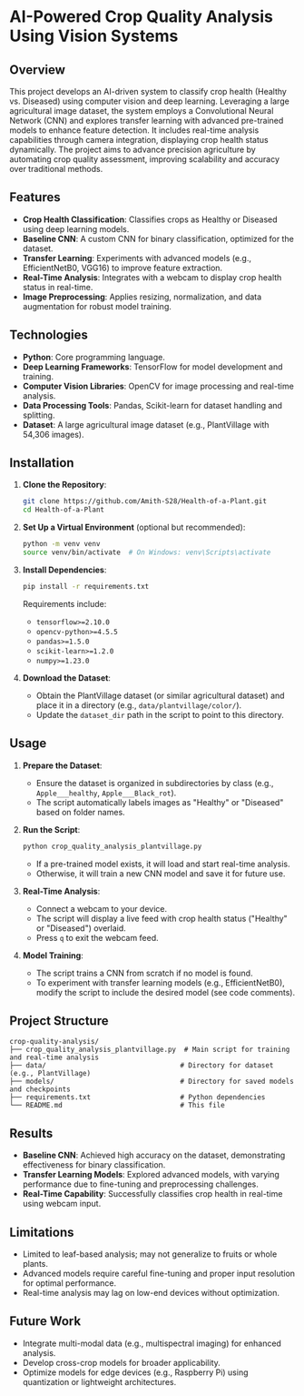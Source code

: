# AI-Powered Crop Quality Analysis Using Vision Systems

## Overview

This project develops an AI-driven system to classify crop health (Healthy vs. Diseased) using computer vision and deep learning. Leveraging a large agricultural image dataset, the system employs a Convolutional Neural Network (CNN) and explores transfer learning with advanced pre-trained models to enhance feature detection. It includes real-time analysis capabilities through camera integration, displaying crop health status dynamically. The project aims to advance precision agriculture by automating crop quality assessment, improving scalability and accuracy over traditional methods.

## Features

- **Crop Health Classification**: Classifies crops as Healthy or Diseased using deep learning models.
- **Baseline CNN**: A custom CNN for binary classification, optimized for the dataset.
- **Transfer Learning**: Experiments with advanced models (e.g., EfficientNetB0, VGG16) to improve feature extraction.
- **Real-Time Analysis**: Integrates with a webcam to display crop health status in real-time.
- **Image Preprocessing**: Applies resizing, normalization, and data augmentation for robust model training.

## Technologies

- **Python**: Core programming language.
- **Deep Learning Frameworks**: TensorFlow for model development and training.
- **Computer Vision Libraries**: OpenCV for image processing and real-time analysis.
- **Data Processing Tools**: Pandas, Scikit-learn for dataset handling and splitting.
- **Dataset**: A large agricultural image dataset (e.g., PlantVillage with 54,306 images).

## Installation

1. **Clone the Repository**:

   ```bash
   git clone https://github.com/Amith-S28/Health-of-a-Plant.git
   cd Health-of-a-Plant
   ```

2. **Set Up a Virtual Environment** (optional but recommended):

   ```bash
   python -m venv venv
   source venv/bin/activate  # On Windows: venv\Scripts\activate
   ```

3. **Install Dependencies**:

   ```bash
   pip install -r requirements.txt
   ```

   Requirements include:

   - `tensorflow>=2.10.0`
   - `opencv-python>=4.5.5`
   - `pandas>=1.5.0`
   - `scikit-learn>=1.2.0`
   - `numpy>=1.23.0`

4. **Download the Dataset**:

   - Obtain the PlantVillage dataset (or similar agricultural dataset) and place it in a directory (e.g., `data/plantvillage/color/`).
   - Update the `dataset_dir` path in the script to point to this directory.

## Usage

1. **Prepare the Dataset**:

   - Ensure the dataset is organized in subdirectories by class (e.g., `Apple___healthy`, `Apple___Black_rot`).
   - The script automatically labels images as "Healthy" or "Diseased" based on folder names.

2. **Run the Script**:

   ```bash
   python crop_quality_analysis_plantvillage.py
   ```

   - If a pre-trained model exists, it will load and start real-time analysis.
   - Otherwise, it will train a new CNN model and save it for future use.

3. **Real-Time Analysis**:

   - Connect a webcam to your device.
   - The script will display a live feed with crop health status ("Healthy" or "Diseased") overlaid.
   - Press `q` to exit the webcam feed.

4. **Model Training**:

   - The script trains a CNN from scratch if no model is found.
   - To experiment with transfer learning models (e.g., EfficientNetB0), modify the script to include the desired model (see code comments).

## Project Structure

```
crop-quality-analysis/
├── crop_quality_analysis_plantvillage.py  # Main script for training and real-time analysis
├── data/                                 # Directory for dataset (e.g., PlantVillage)
├── models/                               # Directory for saved models and checkpoints
├── requirements.txt                      # Python dependencies
└── README.md                             # This file
```

## Results

- **Baseline CNN**: Achieved high accuracy on the dataset, demonstrating effectiveness for binary classification.
- **Transfer Learning Models**: Explored advanced models, with varying performance due to fine-tuning and preprocessing challenges.
- **Real-Time Capability**: Successfully classifies crop health in real-time using webcam input.

## Limitations

- Limited to leaf-based analysis; may not generalize to fruits or whole plants.
- Advanced models require careful fine-tuning and proper input resolution for optimal performance.
- Real-time analysis may lag on low-end devices without optimization.

## Future Work

- Integrate multi-modal data (e.g., multispectral imaging) for enhanced analysis.
- Develop cross-crop models for broader applicability.
- Optimize models for edge devices (e.g., Raspberry Pi) using quantization or lightweight architectures.

